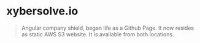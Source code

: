 # xybersolve.io

> Angular company shield, began life as a Github Page. It now resides as
static AWS S3 website. It is available from both locations.
